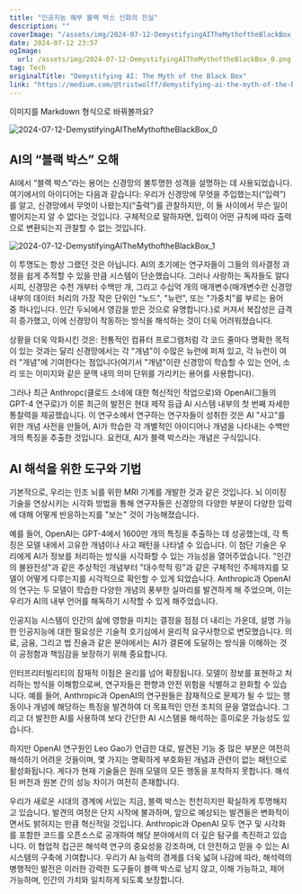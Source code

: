 ```yaml
---
title: "인공지능 해부 블랙 박스 신화의 진실"
description: ""
coverImage: "/assets/img/2024-07-12-DemystifyingAITheMythoftheBlackBox_0.png"
date: 2024-07-12 23:57
ogImage: 
  url: /assets/img/2024-07-12-DemystifyingAITheMythoftheBlackBox_0.png
tag: Tech
originalTitle: "Demystifying AI: The Myth of the Black Box"
link: "https://medium.com/@tristwolff/demystifying-ai-the-myth-of-the-black-box-0e44fc657e2a"
---
```



이미지를 Markdown 형식으로 바꿔볼까요?


![2024-07-12-DemystifyingAITheMythoftheBlackBox_0](/assets/img/2024-07-12-DemystifyingAITheMythoftheBlackBox_0.png)

## AI의 “블랙 박스” 오해

AI에서 “블랙 박스”라는 용어는 신경망의 불투명한 성격을 설명하는 데 사용되었습니다. 여기에서의 아이디어는 다음과 같습니다: 우리가 신경망에 무엇을 주입했는지(“입력”)를 알고, 신경망에서 무엇이 나왔는지(“출력”)를 관찰하지만, 이 둘 사이에서 무슨 일이 벌어지는지 알 수 없다는 것입니다. 구체적으로 말하자면, 입력이 어떤 규칙에 따라 출력으로 변환되는지 관찰할 수 없는 것입니다.

![2024-07-12-DemystifyingAITheMythoftheBlackBox_1](/assets/img/2024-07-12-DemystifyingAITheMythoftheBlackBox_1.png)


<div class="content-ad"></div>

이 투명도는 항상 그랬던 것은 아닙니다. AI의 초기에는 연구자들이 그들의 의사결정 과정을 쉽게 추적할 수 있을 만큼 시스템이 단순했습니다. 그러나 사랑하는 독자들도 알다시피, 신경망은 수천 개부터 수백만 개, 그리고 수십억 개의 매개변수(매개변수란 신경망 내부의 데이터 처리의 가장 작은 단위인 "노드", "뉴런", 또는 "가중치"를 부르는 용어 중 하나입니다. 인간 두뇌에서 영감을 받은 것으로 유명합니다.)로 커져서 복잡성은 급격히 증가했고, 이에 신경망이 작동하는 방식을 해석하는 것이 더욱 어려워졌습니다.

상황을 더욱 악화시킨 것은: 전통적인 컴퓨터 프로그램처럼 각 코드 줄마다 명확한 목적이 있는 것과는 달리 신경망에서는 각 "개념"이 수많은 뉴런에 퍼져 있고, 각 뉴런이 여러 "개념"에 기여한다는 점입니다(여기서 "개념"이란 신경망이 학습할 수 있는 언어, 소리 또는 이미지와 같은 문맥 내의 의미 단위를 가리키는 용어를 사용합니다).

그러나 최근 Anthropc(클로드 소네에 대한 혁신적인 작업으로)와 OpenAI(그들의 GPT-4 연구로)가 이룬 최근의 발전은 현대 제작 등급 AI 시스템 내부의 첫 번째 자세한 통찰력을 제공했습니다. 이 연구소에서 연구하는 연구자들이 성취한 것은 AI "사고"를 위한 개념 사전을 만들어, AI가 학습한 각 개별적인 아이디어나 개념을 나타내는 수백만 개의 특징을 추출한 것입니다. 요컨대, AI가 블랙 박스라는 개념은 구식입니다.

## AI 해석을 위한 도구와 기법

<div class="content-ad"></div>

기본적으로, 우리는 인조 뇌를 위한 MRI 기계를 개발한 것과 같은 것입니다. 뇌 이미징 기술을 연상시키는 시각화 방법을 통해 연구자들은 신경망의 다양한 부분이 다양한 입력에 대해 어떻게 반응하는지를 "보는" 것이 가능해졌습니다.

예를 들어, OpenAI는 GPT-4에서 1600만 개의 특징을 추출하는 데 성공했는데, 각 특징은 모델 내에서 고유한 개념이나 사고 패턴을 나타낼 수 있습니다. 이 첨단 기술은 우리에게 AI가 정보를 처리하는 방식을 시각화할 수 있는 가능성을 열어주었습니다. "인간의 불완전성"과 같은 추상적인 개념부터 "대수학적 링"과 같은 구체적인 주제까지를 모델이 어떻게 다루는지를 시각적으로 확인할 수 있게 되었습니다. Anthropic과 OpenAI의 연구는 두 모델이 학습한 다양한 개념의 풍부한 실마리를 발견하게 해 주었으며, 이는 우리가 AI의 내부 언어를 해독하기 시작할 수 있게 해주었습니다.

인공지능 시스템이 인간의 삶에 영향을 미치는 결정을 점점 더 내리는 가운데, 설명 가능한 인공지능에 대한 필요성은 기술적 호기심에서 윤리적 요구사항으로 변모했습니다. 의료, 금융, 그리고 법 진술과 같은 분야에서는 AI가 결론에 도달하는 방식을 이해하는 것이 공정함과 책임감을 보장하기 위해 중요합니다.

인터프리터빌리티의 잠재적 이점은 윤리를 넘어 확장됩니다. 모델이 정보를 표현하고 처리하는 방식을 이해함으로써, 연구자들은 편향과 안전 위험을 식별하고 완화할 수 있습니다. 예를 들어, Anthropic과 OpenAI의 연구원들은 잠재적으로 문제가 될 수 있는 행동이나 개념에 해당하는 특징을 발견하여 더 목표적인 안전 조치의 문을 열었습니다. 그리고 더 발전한 AI를 사용하여 보다 간단한 AI 시스템을 해석하는 흥미로운 가능성도 있습니다.

<div class="content-ad"></div>

하지만 OpenAI 연구원인 Leo Gao가 언급한 대로, 발견된 기능 중 많은 부분은 여전히 해석하기 어려운 것들이며, 몇 가지는 명확하게 부호화된 개념과 관련이 없는 패턴으로 활성화됩니다. 게다가 현재 기술들은 원래 모델의 모든 행동을 포착하지 못합니다. 해석된 버전과 원본 간의 성능 차이가 여전히 존재합니다.

우리가 새로운 시대의 경계에 서있는 지금, 블랙 박스는 천천히지만 확실하게 투명해지고 있습니다. 발견의 여정은 단지 시작에 불과하며, 앞으로 예상되는 발견들은 변화적이면서도 밝혀지는 만큼 혁신적일 것입니다. Anthropic과 OpenAI 모두 연구 및 시각화를 포함한 코드를 오픈소스로 공개하여 해당 분야에서의 더 깊은 탐구를 촉진하고 있습니다. 이 협업적 접근은 해석력 연구의 중요성을 강조하며, 더 안전하고 믿을 수 있는 AI 시스템의 구축에 기여합니다. 우리가 AI 능력의 경계를 더욱 넓혀 나감에 따라, 해석력의 병행적인 발전은 이러한 강력한 도구들이 블랙 박스로 남지 않고, 이해 가능하고, 제어 가능하며, 인간의 가치와 일치하게 되도록 보장합니다.